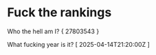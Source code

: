 # Fuck the rankings

Who the hell am I?
{ 27803543 }

What fucking year is it?
[ 2025-04-14T21:20:00Z ]
